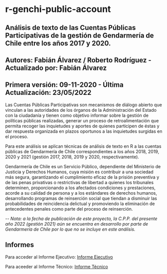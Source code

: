 # r-genchi-public-account

## Análisis de texto de las Cuentas Públicas Participativas de la gestión de Gendarmería de Chile entre los años 2017 y 2020.

## Autores: Fabián Álvarez / Roberto Rodríguez - Actualizado por: Fabián Álvarez

## Primera versión: 09-11-2020 - Última Actualización: 23/05/2022

Las Cuentas Públicas Participativas son mecanismos de diálogo abierto que vinculan a las autoridades de los órganos de la Administración del Estado con la ciudadanía y tienen como objetivo informar sobre la gestión de políticas públicas realizadas, generar un proceso de retroalimentación que permita recoger las inquietudes y aportes de quienes participen de éstas y dar respuesta organizada en plazos oportunos a las inquietudes surgidas en el proceso.

Para este análisis se aplican técnicas de análisis de texto en R a las cuentas públicas de Gendarmería de Chile correspondientes a los años 2018, 2019, 2020 y 2021 (gestión 2017, 2018, 2019 y 2020, respectivamente).

Gendarmería de Chile es un Servicio Público, dependiente del Ministerio de Justicia y Derechos Humanos, cuya misión es contribuir a una sociedad más segura, garantizando el cumplimiento eficaz de la prisión preventiva y de las penas privativas o restrictivas de libertad a quienes los tribunales determinen, proporcionando a los afectados condiciones y prestaciones, acorde a su calidad de persona y a los estándares de derechos humanos, desarrollando programas de reinserción social que tiendan a disminuir las probabilidades de reincidencia delictual y promoviendo la eliminación de antecedentes penales como parte del proceso de reinserción.

-- *Nota: a la fecha de publicación de este proyecto, la C.P.P. del presente año 2022 (gestión 2021) aún se encuentra en desarrollo por parte de Gendarmería de Chile por lo que no se incluye en este análisis.*

## Informes

Para acceder al Informe Ejecutivo: [Informe Ejecutivo](https://github.com/fa-alvarez/r-genchi-public-account/blob/main/output/executive-reports/genchi-executive-report_es.pdf)

Para aceeder al Informe Técnico: [Informe Técnico](https://htmlpreview.github.io/?https://raw.githubusercontent.com/fa-alvarez/r-genchi-public-account/main/output/technical-reports/genchi-technical-report_es.html)

